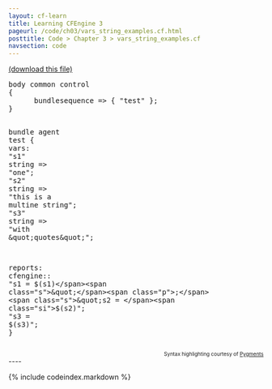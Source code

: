 ```yaml
---
layout: cf-learn
title: Learning CFEngine 3
pageurl: /code/ch03/vars_string_examples.cf.html
posttitle: Code > Chapter 3 > vars_string_examples.cf
navsection: code
---
```


[(download this file)](https://raw.github.com/zzamboni/cf-learn.info/master/src/ch03/vars_string_examples.cf)

<div class="highlight"><pre><span class="k">body</span> <span class="k">common</span> <span class="k">control</span>
<span class="p">{</span>
      <span class="kr">bundlesequence</span> <span class="o">=&gt;</span> <span class="p">{</span> <span class="s">&quot;test&quot;</span> <span class="p">};</span>
<span class="p">}</span>

<span class="k">bundle</span> <span class="k">agent</span> <span class="nf">test</span>
<span class="p">{</span>
  <span class="kd">vars</span><span class="p">:</span>
      <span class="p">&quot;</span><span class="nv">s1</span><span class="p">&quot;</span> <span class="kt">string</span> <span class="o">=&gt;</span> <span class="s">&quot;one&quot;</span><span class="p">;</span>
      <span class="p">&quot;</span><span class="nv">s2</span><span class="p">&quot;</span> <span class="kt">string</span> <span class="o">=&gt;</span> <span class="s">&quot;this</span>
<span class="s">is a</span>
<span class="s">multine string&quot;</span><span class="p">;</span>
      <span class="p">&quot;</span><span class="nv">s3</span><span class="p">&quot;</span> <span class="kt">string</span> <span class="o">=&gt;</span> <span class="s">&quot;with </span><span class="se">\&quot;</span><span class="s">quotes</span><span class="se">\&quot;</span><span class="s">&quot;</span><span class="p">;</span>

  <span class="kd">reports</span><span class="p">:</span>
    <span class="nc">cfengine</span><span class="p">::</span>
      <span class="s">&quot;s1 = </span><span class="si">$(s1)</span><span class="s">&quot;</span><span class="p">;</span>
      <span class="s">&quot;s2 = </span><span class="si">$(s2)</span><span class="s">&quot;</span><span class="p">;</span>
      <span class="s">&quot;s3 = </span><span class="si">$(s3)</span><span class="s">&quot;</span><span class="p">;</span>
<span class="p">}</span>
</pre></div>

<div align="right"><font size="-2">Syntax highlighting courtesy of <a href="http://blog.zzamboni.org/cfengine3-lexer-for-pygments">Pygments</a></font></div>
----

{% include codeindex.markdown %}
